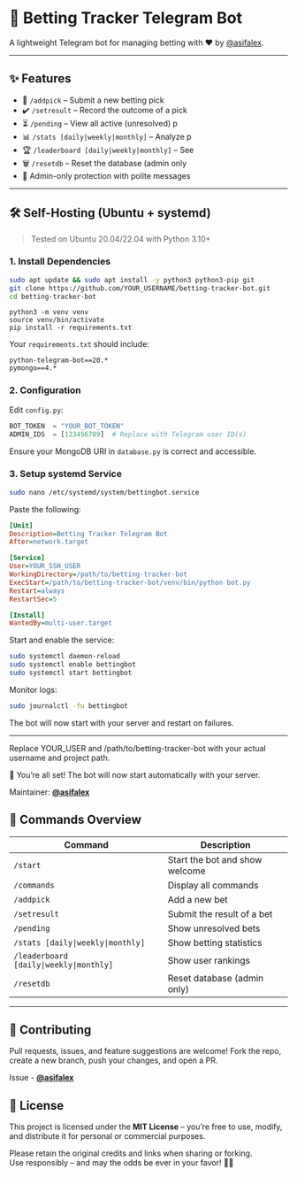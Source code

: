 
# 🎲 Betting Tracker Telegram Bot

A lightweight Telegram bot for managing betting 
with ❤️ by [@asifalex](https://t.me/asifalex).

---

## ✨ Features

- 🎯 `/addpick` – Submit a new betting pick  
- ✔️ `/setresult` – Record the outcome of a pick
- ⏳ `/pending` – View all active (unresolved) p
- 📊 `/stats [daily|weekly|monthly]` – Analyze p
- 🏆 `/leaderboard [daily|weekly|monthly]` – See
- 🗑️ `/resetdb` – Reset the database (admin only
- 🔐 Admin-only protection with polite messages 

---

## 🛠️ Self-Hosting (Ubuntu + systemd)

> Tested on Ubuntu 20.04/22.04 with Python 3.10+

### 1. Install Dependencies

```bash
sudo apt update && sudo apt install -y python3 python3-pip git
git clone https://github.com/YOUR_USERNAME/betting-tracker-bot.git
cd betting-tracker-bot
````

````
python3 -m venv venv
source venv/bin/activate
pip install -r requirements.txt
````

Your `requirements.txt` should include:

```
python-telegram-bot==20.*
pymongo==4.*
```

### 2. Configuration

Edit `config.py`:

```python
BOT_TOKEN  = "YOUR_BOT_TOKEN"
ADMIN_IDS  = [123456789]  # Replace with Telegram user ID(s)
```

Ensure your MongoDB URI in `database.py` is correct and accessible.

### 3. Setup systemd Service

```bash
sudo nano /etc/systemd/system/bettingbot.service
```

Paste the following:

```ini
[Unit]
Description=Betting Tracker Telegram Bot
After=network.target

[Service]
User=YOUR_SSH_USER
WorkingDirectory=/path/to/betting-tracker-bot
ExecStart=/path/to/betting-tracker-bot/venv/bin/python bot.py
Restart=always
RestartSec=5

[Install]
WantedBy=multi-user.target
```

Start and enable the service:

```bash
sudo systemctl daemon-reload
sudo systemctl enable bettingbot
sudo systemctl start bettingbot
```

Monitor logs:

```bash
sudo journalctl -fu bettingbot
```

The bot will now start with your server and restart on failures.

---
Replace YOUR_USER and /path/to/betting-tracker-bot with your actual username and project path.

🚀 You’re all set! The bot will now start automatically with your server.

Maintainer: **[@asifalex](https://t.me/asifalex)**


## 🧾 Commands Overview

| Command                                 | Description                    |
| --------------------------------------- | ------------------------------ |
| `/start`                                | Start the bot and show welcome |
| `/commands`                             | Display all commands           |
| `/addpick`                              | Add a new bet                  |
| `/setresult`                            | Submit the result of a bet     |
| `/pending`                              | Show unresolved bets           |
| `/stats [daily\|weekly\|monthly]`       | Show betting statistics        |
| `/leaderboard [daily\|weekly\|monthly]` | Show user rankings             |
| `/resetdb`                              | Reset database (admin only)    |

---

## 🤝 Contributing

Pull requests, issues, and feature suggestions are welcome!
Fork the repo, create a new branch, push your changes, and open a PR.

Issue - **[@asifalex](https://t.me/asifalex)**

## 📜 License

This project is licensed under the **MIT License** – you’re free to use, modify, and distribute it for personal or commercial purposes.

Please retain the original credits and links when sharing or forking.  
Use responsibly – and may the odds be ever in your favor! 🎯🍀

